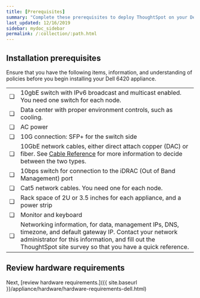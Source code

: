 ```yaml
---
title: [Prerequisites]
summary: "Complete these prerequisites to deploy ThoughtSpot on your Dell appliance."
last_updated: 12/16/2019
sidebar: mydoc_sidebar
permalink: /:collection/:path.html
---
```

## Installation prerequisites
Ensure that you have the following items, information, and understanding of policies before you begin installing your Dell 6420 appliance.

<table>
<tr>
<td>&#10063;</td>
<td>10gbE switch with IPv6 broadcast and multicast enabled. You need one switch for each node.</td></tr>

<tr>
<td>&#10063;</td>
<td>Data center with proper environment controls, such as cooling.</td></tr>

<tr>
<td>&#10063;</td>
<td>AC power</td></tr>

<tr>
<td>&#10063;</td>
<td>10G connection: SFP+ for the switch side</td></tr>

<tr>
<td>&#10063;</td>
<td>10GbE network cables, either direct attach copper (DAC) or fiber. See <a href="cable-networking.html">Cable Reference</a> for more information to decide between the two types.</td></tr>

<tr>
<td>&#10063;</td>
<td>10bps switch for connection to the iDRAC (Out of Band Management) port</td></tr>

<tr>
<td>&#10063;</td>
<td>Cat5 network cables. You need one for each node.</td></tr>

<tr>
<td>&#10063;</td>
<td>Rack space of 2U or 3.5 inches for each appliance, and a power strip</td></tr>

<tr>
<td>&#10063;</td>
<td>Monitor and keyboard</td></tr>

<tr>
<td>&#10063;</td>
<td>Networking information, for data, management IPs, DNS, timezone, and default gateway IP. Contact your network administrator for this information, and fill out the ThoughtSpot site survey so that you have a quick reference.</td></tr></table>

## Review hardware requirements
Next, [review hardware requirements.]({{ site.baseurl }}/appliance/hardware/hardware-requirements-dell.html)
